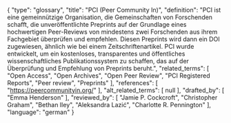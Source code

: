 {
    "type": "glossary",
    "title": "PCI (Peer Community In)",
    "definition": "PCI ist eine gemeinnützige Organisation, die Gemeinschaften von Forschenden schafft, die unveröffentlichte Preprints auf der Grundlage eines hochwertigen Peer-Reviews von mindestens zwei Forschenden aus ihrem Fachgebiet überprüfen und empfehlen. Diesen Preprints wird dann ein DOI zugewiesen, ähnlich wie bei einem Zeitschriftenartikel. PCI wurde entwickelt, um ein kostenloses, transparentes und öffentliches wissenschaftliches Publikationssystem zu schaffen, das auf der Überprüfung und Empfehlung von Preprints beruht.",
    "related_terms": [
        "Open Access",
        "Open Archives",
        "Open Peer Review",
        "PCI Registered Reports",
        "Peer review",
        "Preprints"
    ],
    "references": [
        "https://peercommunityin.org/"
    ],
    "alt_related_terms": [
        null
    ],
    "drafted_by": [
        "Emma Henderson"
    ],
    "reviewed_by": [
        "Jamie P. Cockcroft",
        "Christopher Graham",
        "Bethan Iley",
        "Aleksandra Lazić",
        "Charlotte R. Pennington"
    ],
    "language": "german"
}
